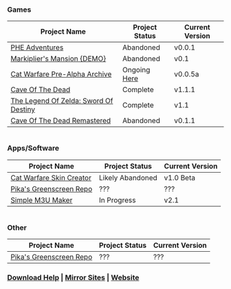 <h3>Games</h3>

Project Name | Project Status | Current Version
------------ | ------------- | ------------
[PHE Adventures](https://pikakid98.github.io/phe-adventures/) | Abandoned | v0.0.1
[Markiplier's Mansion {DEMO}](https://pikakid98.github.io/markipliers-mansion-demo/) | Abandoned | v0.1
[Cat Warfare Pre-Alpha Archive](https://pikakid98.github.io/cat-warfare-pre-alpha-archive) | Ongoing [Here](https://store.steampowered.com/app/923370) | v0.0.5a
[Cave Of The Dead](https://pikakid98.github.io/cave-of-the-dead) | Complete | v1.1.1
[The Legend Of Zelda: Sword Of Destiny](https://pikakid98.github.io/the-legend-of-zelda-sword-of-destiny) | Complete | v1.1
[Cave Of The Dead Remastered](https://pikakid98.github.io/cave-of-the-dead-remastered) | Abandoned | v0.1.1

<h1></h1>

<h3>Apps/Software</h3>

Project Name | Project Status | Current Version
------------ | ------------- | ------------
[Cat Warfare Skin Creator](https://pikakid98.github.io/cat-warfare-skin-creator) | Likely Abandoned | v1.0 Beta
[Pika's Greenscreen Repo](https://pikakid98.github.io/pikas-greenscreen-repo) | ??? | ???
[Simple M3U Maker](https://pikakid98.github.io/Simple-M3U-Maker) | In Progress | v2.1

<h1></h1>

<h3>Other</h3>

Project Name | Project Status | Current Version
------------ | ------------- | ------------
[Pika's Greenscreen Repo](https://pikakid98.github.io/pikas-greenscreen-repo) | ??? | ???


### [Download Help](https://pikakid98.github.io/help) | [Mirror Sites](https://pikakid98.github.io/mirror) | [Website](https://pikakid98.wordpress.com/)
